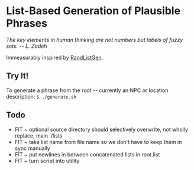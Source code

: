 # List-Based Generation of Plausible Phrases
*The key elements in human thinking are not numbers but labels of fuzzy sets. -- L. Zadeh*

Immeasurably inspired by [RandListGen](http://www.path-o-logic.com/misc/RandListGen_sample.html).

## Try It!

To generate a phrase from the root -- currently an NPC or location description:
`$ ./generate.sh`


## Todo

* FIT ~ optional source directory should selectively overwrite, not wholly replace, main ./lists
* FIT ~ take list name from file name so we don't have to keep them in sync manually
* FIT ~ put newlines in between concatenated lists in root.list
* FIT ~ turn script into utility


